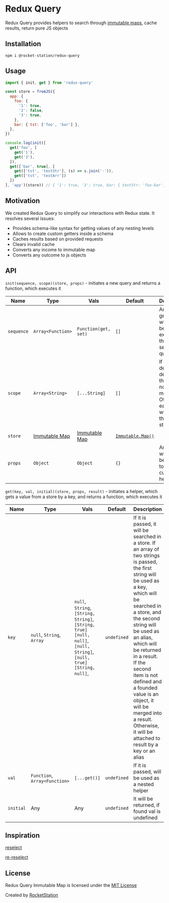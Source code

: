 # Redux Query

Redux Query provides helpers to search through [immutable maps](https://facebook.github.io/immutable-js/docs/#/Map), cache results, return pure JS objects

## Installation

```
npm i @rocket-station/redux-query
```

## Usage

```javascript
import { init, get } from 'redux-query'

const store = fromJS({
  app: {
    foo: {
      '1': true,
      '2': false,
      '3': true,
    },
    bar: { tst: ['foo', 'bar'] },
  },
})

console.log(init([
  get('foo', [
    get('1'),
    get('3'),
  ]),
  get(['bar', true], [
    get(['tst', 'testStr'], (s) => s.join('-')),
    get(['tst', 'testArr'])
  ])
], 'app')(store)) // ​​​​​​​​​​{ '1': true,​​​​​ '3': true,​​​​​ bar: { testStr: 'foo-bar', testArr: [ 'foo', 'bar' ] } }​​​​​
```

## Motivation

We created Redux Query to simplify our interactions with Redux state. It resolves several issues:

- Provides schema-like syntax for getting values of any nesting levels
- Allows to create custom getters inside a schema
- Caches results based on provided requests
- Clears invalid cache
- Converts any income to immutable map
- Converts any outcome to js objects

## API

`init(sequence, scope)(store, props)` - initiates a new query and returns a function, which executes it

| Name | Type | Vals | Default | Description |
| - | - | - | - | - |
| `sequence` | `Array<Function>` | `Function(get, set)` | `[]` | An array of getters, which will be executed in the sequential query
| `scope` | `Array<String>` | `[...String]` | `[]` | If it is defined it determines the root node of the map. Otherwise, each query will process the whole store
| `store` | [Immutable Map](https://facebook.github.io/immutable-js/docs/#/Map) | [Immutable Map](https://facebook.github.io/immutable-js/docs/#/Map)| [`Immutable.Map()`](https://facebook.github.io/immutable-js/docs/#/Map) | |
| `props` | `Object` | `Object` | `{}` | An object, which will be passed to any custom helper |

`get(key, val, initial)(store, props, result)` - initiates a helper, which gets a value from a store by a key, and returns a function, which executes it

| Name | Type | Vals | Default | Description |
| - | - | - | - | - |
| `key` | `null`, `String`, `Array` | `null`, `String`, `[String, String]`, `[String, true]` `[null, null]`, `[null, String]`, `[null, true]` `[String, null]`, | `undefined` | If it is passed, it will be searched in a store. If an array of two strings is passed, the first string will be used as a key, which will be searched in a store, and the second string will be used as an alias, which will be returned in a result. If the second item is not defined and a founded value is an object, it will be merged into a result. Otherwise, it will be attached to result by a key or an alias |
| `val` | `Function`, `Array<Function>` | `[...get()]` | `undefined` | If it is passed, will be used as a nested helper |
| `initial` | Any | Any | `undefined` | It will be returned, if found val is undefined |


## Inspiration

[reselect](https://github.com/reactjs/reselect)

[re-reselect](https://github.com/toomuchdesign/re-reselect)

## License

Redux Query Immutable Map is licensed under the [MIT License](http://opensource.org/licenses/MIT)

Created by [RocketStation](http://rstation.io)

